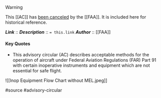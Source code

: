 > [!warning]
> This [[AC]] has [been canceled](https://www.faa.gov/documentLibrary/media/Advisory_Circular/AC_91-67_Cancellation_Memo.pdf) by the [[FAA]]. It is included here for historical reference.

***Link***      :: [](https://www.faa.gov/documentlibrary/media/advisory_circular/ac_91-67.pdf)
***Description***      :: `= this.link`
***Author*** :: [[FAA]]

#### Key Quotes
* This advisory circular (AC) describes acceptable methods for the operation of aircraft under Federal Aviation Regulations (FAR) Part 91 with certain inoperative instruments and equipment which are not essential for safe flight.

![[Inop Equipment Flow Chart without MEL.jpeg]]

#source #advisory-circular 